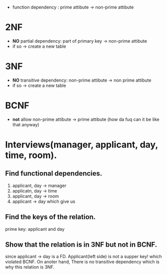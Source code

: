 - function dependency : prime attibute -> non-prime attibute

# 2NF
- **NO** partial dependency: part of primary key -> non-prime attibute
- if so -> create a new table
# 3NF
- **NO** transitive dependency: non-prime attibute -> non prime attibute
- if so -> create a new table

# BCNF
- **not** allow non-prime attibute -> prime attibute (how da fuq can it be like that anyway) 


# Interviews(manager, applicant, day, time, room).
## Find functional dependencies.

1. applicant, day -> manager
2. applicatn, day -> time
3. applicant, day -> room  
2. applicant -> day
which give us 

## Find the keys of the relation.
prime key: applicant and day

## Show that the relation is in 3NF but not in BCNF.
since applicant -> day is a FD. Applicant(left side) is not a supper key! which violated BCNF. On anoter hand, There is no transitive dependency which is why this relation is 3NF.

